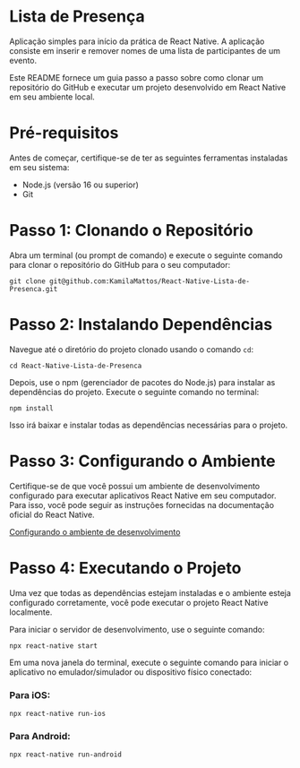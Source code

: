 # Lista de Presença
Aplicação simples para início da prática de React Native. A aplicação consiste em inserir e remover nomes de uma lista de participantes de um evento.

Este README fornece um guia passo a passo sobre como clonar um repositório do GitHub e executar um projeto desenvolvido em React Native em seu ambiente local.

# Pré-requisitos
Antes de começar, certifique-se de ter as seguintes ferramentas instaladas em seu sistema:

- Node.js (versão 16 ou superior)
- Git

# Passo 1: Clonando o Repositório
Abra um terminal (ou prompt de comando) e execute o seguinte comando para clonar o repositório do GitHub para o seu computador:

````
git clone git@github.com:KamilaMattos/React-Native-Lista-de-Presenca.git
````

# Passo 2: Instalando Dependências
Navegue até o diretório do projeto clonado usando o comando `cd`:

````
cd React-Native-Lista-de-Presenca
````
Depois, use o npm (gerenciador de pacotes do Node.js) para instalar as dependências do projeto. Execute o seguinte comando no terminal:
````
npm install
````
Isso irá baixar e instalar todas as dependências necessárias para o projeto.

# Passo 3: Configurando o Ambiente
Certifique-se de que você possui um ambiente de desenvolvimento configurado para executar aplicativos React Native em seu computador. Para isso, você pode seguir as instruções fornecidas na documentação oficial do React Native.

[Configurando o ambiente de desenvolvimento](https://reactnative.dev/docs/environment-setup)

# Passo 4: Executando o Projeto
Uma vez que todas as dependências estejam instaladas e o ambiente esteja configurado corretamente, você pode executar o projeto React Native localmente.

Para iniciar o servidor de desenvolvimento, use o seguinte comando:

````
npx react-native start
````

Em uma nova janela do terminal, execute o seguinte comando para iniciar o aplicativo no emulador/simulador ou dispositivo físico conectado:

### Para iOS:
````
npx react-native run-ios
````
### Para Android:
````
npx react-native run-android
````
